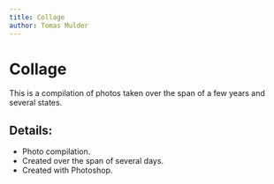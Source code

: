 ```yaml
---
title: Collage
author: Tomas Mulder
---
```


# Collage

This is a compilation of photos taken over the span of a few years and several states.

## Details:

- Photo compilation.
- Created over the span of several days.
- Created with Photoshop.